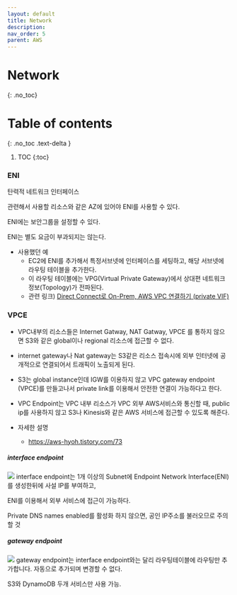 ```yaml
---
layout: default
title: Network
description: 
nav_order: 5
parent: AWS
---
```



# Network
{: .no_toc}

# Table of contents
{: .no_toc .text-delta }

1. TOC 
{:toc}


### ENI
탄력적 네트워크 인터페이스

관련해서 사용할 리소스와 같은 AZ에 있어야 ENI를 사용할 수 있다.

ENI에는 보안그룹을 설정할 수 있다.

ENI는 별도 요금이 부과되지는 않는다.

* 사용했던 예
  + EC2에 ENI를 추가해서 특정서브넷에 인터페이스를 세팅하고, 해당 서브넷에 라우팅 테이블을 추가한다.
  + 이 라우팅 테이블에는 VPG(Virtual Private Gateway)에서 상대편 네트워크 정보(Topology)가 전파된다. 
  + 관련 링크) [Direct Connect로 On-Prem, AWS VPC 연결하기 (private VIF)](https://jaykos96.tistory.com/70)

### VPCE
* VPC내부의 리소스들은 Internet Gatway, NAT Gatway, VPCE 를 통하지 않으면 S3와 같은 global이나 regional 리소스에 접근할 수 없다.
* internet gateway나 Nat gateway는 S3같은 리소스 접속시에 외부 인터넷에 공개적으로 연결되어서 트래픽이 노출되게 된다.
* S3는 global instance인데 IGW를 이용하지 않고 VPC gateway endpoint (VPCE)를 만들고나서 private link를 이용해서 안전한 연결이 가능하다고 한다.
* VPC Endpoint는 VPC 내부 리소스가 VPC 외부 AWS서비스와 통신할 때, public ip를 사용하지 않고 S3나 Kinesis와 같은 AWS 서비스에 접근할 수 있도록 해준다.

 * 자세한 설명
   + https://aws-hyoh.tistory.com/73

##### interface endpoint
![](/images/aws/VPCE-interface-endpoint.png)
interface endpoint는 1개 이상의 Subnet에 Endpoint Network Interface(ENI)를 생성한뒤에 사설 IP를 부여하고,

ENI를 이용해서 외부 서비스에 접근이 가능하다.

Private DNS names enabled를 활성화 하지 않으면, 공인 IP주소를 불러오므로 주의할 것



##### gateway endpoint
![](/images/aws/VPCE-gateway-endpoint.png)
gateway endpoint는 interface endpoint와는 달리 라우팅테이블에 라우팅만 추가합니다. 자동으로 추가되며 변경할 수 없다.

S3와 DynamoDB 두개 서비스만 사용 가능.


